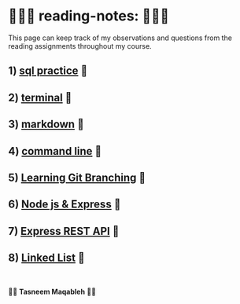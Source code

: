 #  👩🏻‍💻 reading-notes: 👩🏻‍💻  
This page can keep track of my observations and questions from the reading assignments throughout my course.

## 1) [sql practice](sql.md) 📁

## 2) [terminal](terminal.md) 📁

## 3) [markdown](markdown.md) 📁

## 4) [command line](commandline.md) 📁

## 5) [Learning Git Branching](gitBranching.md) 📁

## 6) [Node js & Express](Express.md) 📁

## 7) [Express REST API](/ExpressRestApi.md) 📁

## 8) [Linked List](/linkedList.md) 📁

<br>


👩‍💻 **Tasneem Maqableh** 👩‍💻 